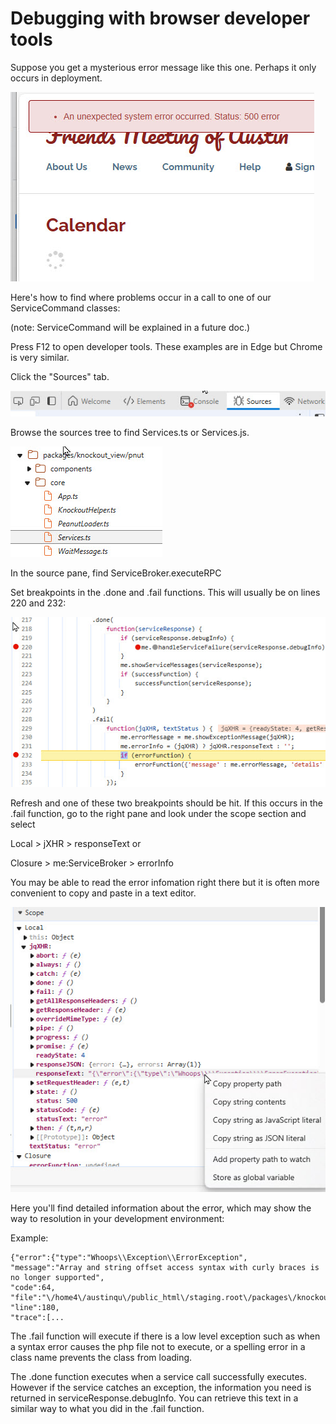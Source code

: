 # Debugging with browser developer tools

Suppose you get a mysterious error message like this one. Perhaps it only occurs
in deployment.  

![Error Message](img/calendar-error.jpg)

Here's how to find where problems occur in a call to one of our ServiceCommand classes:

(note: ServiceCommand will be explained in a future doc.)

Press F12 to open developer tools. These examples are in Edge but Chrome is 
very similar.

Click the "Sources" tab.

![Sources tab](img/sources-tab.jpg)

Browse the sources tree to find Services.ts or Services.js.

![Sources tree](img/sources-tree.jpg)

In the source pane, find ServiceBroker.executeRPC

Set breakpoints in the .done and .fail functions. This will usually be on 
lines 220 and 232:

![Breakpoints](img/breakpoints.jpg)

Refresh and one of these two breakpoints should be hit.  If this occurs in the 
.fail function, go to the right pane and look under the scope section and select

Local > jXHR >  responseText or  

Closure > me:ServiceBroker > errorInfo

You may be able to read the error infomation right there but it is often
more convenient to copy and paste in a text editor.

![Copy error information](img/copy-error-info.jpg)

Here you'll find detailed information about the error, which may show
the way to resolution in your development environment:

Example:

````
{"error":{"type":"Whoops\\Exception\\ErrorException",
"message":"Array and string offset access syntax with curly braces is no longer supported",
"code":64,
"file":"\/home4\/austinqu\/public_html\/staging.root\/packages\/knockout_view\/src\/tops\/sys\/TDateRepeater.php",
"line":180,
"trace":[...
````
The .fail function will execute if there is a low level exception such as when a syntax
error causes the php file not to execute, or a spelling error in a class name prevents
the class from loading.

The .done function executes when a service call successfully executes.  However
if the service catches an exception, the information you need is returned in
serviceResponse.debugInfo.  You can retrieve this text in a similar way to what you
did in the .fail function.
